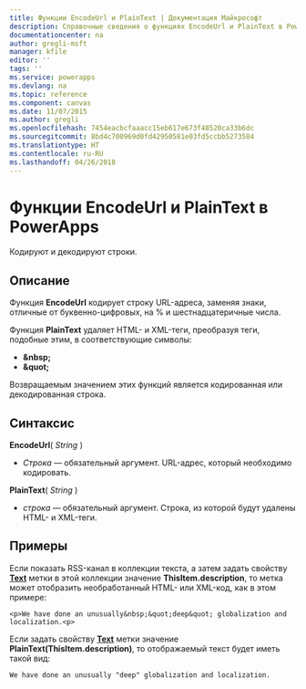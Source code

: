 ```yaml
---
title: Функции EncodeUrl и PlainText | Документация Майкрософт
description: Справочные сведения о функциях EncodeUrl и PlainText в PowerApps, включая описание синтаксиса и примеры.
documentationcenter: na
author: gregli-msft
manager: kfile
editor: ''
tags: ''
ms.service: powerapps
ms.devlang: na
ms.topic: reference
ms.component: canvas
ms.date: 11/07/2015
ms.author: gregli
ms.openlocfilehash: 7454eacbcfaaacc15eb617e673f48520ca33b6dc
ms.sourcegitcommit: 8bd4c700969d0fd42950581e03fd5ccbb5273584
ms.translationtype: HT
ms.contentlocale: ru-RU
ms.lasthandoff: 04/26/2018
---
```

# <a name="encodeurl-and-plaintext-functions-in-powerapps"></a>Функции EncodeUrl и PlainText в PowerApps
Кодируют и декодируют строки.

## <a name="description"></a>Описание
Функция **EncodeUrl** кодирует строку URL-адреса, заменяя знаки, отличные от буквенно-цифровых, на % и шестнадцатеричные числа.  

Функция **PlainText** удаляет HTML- и XML-теги, преобразуя теги, подобные этим, в соответствующие символы:

* **&amp;nbsp;**
* **&amp;quot;**

Возвращаемым значением этих функций является кодированная или декодированная строка.   

## <a name="syntax"></a>Синтаксис
**EncodeUrl**( *String* )

* *Строка* — обязательный аргумент.  URL-адрес, который необходимо кодировать.

**PlainText**( *String* )

* *строка* — обязательный аргумент. Строка, из которой будут удалены HTML- и XML-теги.

## <a name="examples"></a>Примеры
Если показать RSS-канал в коллекции текста, а затем задать свойству **[Text](../controls/properties-core.md)** метки в этой коллекции значение **ThisItem.description**, то метка может отобразить необработанный HTML- или XML-код, как в этом примере:

    <p>We have done an unusually&nbsp;&quot;deep&quot; globalization and localization.<p>

Если задать свойству **[Text](../controls/properties-core.md)** метки значение **PlainText(ThisItem.description)**, то отображаемый текст будет иметь такой вид:

    We have done an unusually "deep" globalization and localization.

